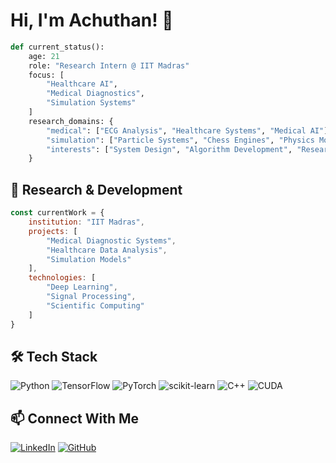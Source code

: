 # Hi, I'm Achuthan! 👋

```python
def current_status():
    age: 21
    role: "Research Intern @ IIT Madras"
    focus: [
        "Healthcare AI",
        "Medical Diagnostics",
        "Simulation Systems"
    ]
    research_domains: {
        "medical": ["ECG Analysis", "Healthcare Systems", "Medical AI"],
        "simulation": ["Particle Systems", "Chess Engines", "Physics Models"],
        "interests": ["System Design", "Algorithm Development", "Research Implementation"]
    }
```

## 🔬 Research & Development
```javascript
const currentWork = {
    institution: "IIT Madras",
    projects: [
        "Medical Diagnostic Systems",
        "Healthcare Data Analysis",
        "Simulation Models"
    ],
    technologies: [
        "Deep Learning",
        "Signal Processing",
        "Scientific Computing"
    ]
}
```

## 🛠 Tech Stack
![Python](https://img.shields.io/badge/Python-FFD43B?style=for-the-badge&logo=python&logoColor=blue)
![TensorFlow](https://img.shields.io/badge/TensorFlow-FF6F00?style=for-the-badge&logo=tensorflow&logoColor=white)
![PyTorch](https://img.shields.io/badge/PyTorch-EE4C2C?style=for-the-badge&logo=pytorch&logoColor=white)
![scikit-learn](https://img.shields.io/badge/scikit--learn-%23F7931E.svg?style=for-the-badge&logo=scikit-learn&logoColor=white)
![C++](https://img.shields.io/badge/C%2B%2B-00599C?style=for-the-badge&logo=c%2B%2B&logoColor=white)
![CUDA](https://img.shields.io/badge/CUDA-76B900?style=for-the-badge&logo=nvidia&logoColor=white)


## 📫 Connect With Me
[![LinkedIn](https://img.shields.io/badge/LinkedIn-0077B5?style=for-the-badge&logo=linkedin&logoColor=white)](YOUR_LINKEDIN_URL)
[![GitHub](https://img.shields.io/badge/GitHub-100000?style=for-the-badge&logo=github&logoColor=white)](YOUR_GITHUB_URL)
